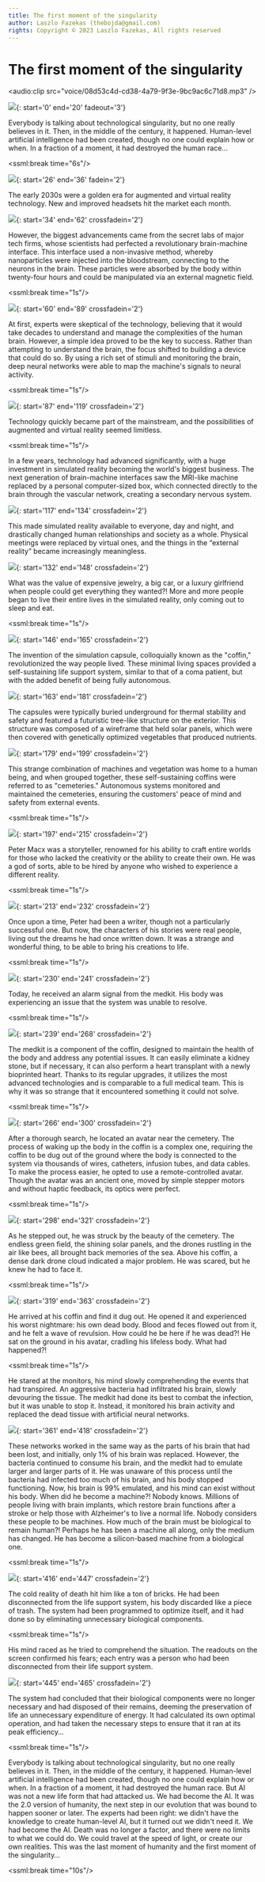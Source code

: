 ```yaml
---
title: The first moment of the singularity
author: Laszlo Fazekas (thebojda@gmail.com)
rights: Copyright © 2023 Laszlo Fazekas, All rights reserved
---
```


# The first moment of the singularity

<audio:clip src="voice/08d53c4d-cd38-4a79-9f3e-9bc9ac6c71d8.mp3" />

![](images/000_singularity_prev_text.png){: start='0' end='20' fadeout='3'}

Everybody is talking about technological singularity, but no one really believes in it. 
Then, in the middle of the century, it happened. Human-level artificial intelligence had been created, though no one could explain how or when. 
In a fraction of a moment, it had destroyed the human race…

<ssml:break time="6s"/>

![](images/001_TheBojda_A_photo-realistic_image_in_cyberpunk_style_of_a_girl_s_e8717315-428f-45d3-bac8-6609bd06e001.png){: start='26' end='36' fadein='2'}

The early 2030s were a golden era for augmented and virtual reality technology. New and improved headsets hit the market each month.

![](images/002_TheBojda_A_photorealistic_image_in_cyberpunk_style_of_a_girl_lo_00ad9c07-2249-46ed-a7dc-90dd0bbbff70.png){: start='34' end='62' crossfadein='2'}

However, the biggest advancements came from the secret labs of major tech firms, whose scientists had perfected a revolutionary brain-machine interface. 
This interface used a non-invasive method, whereby nanoparticles were injected into the bloodstream, connecting to the neurons in the brain. 
These particles were absorbed by the body within twenty-four hours and could be manipulated via an external magnetic field.

<ssml:break time="1s"/>

![](images/003_TheBojda_A_photo-realistic_image_of_brain_neurons_connected_to__5d3b0a8f-7bca-463b-9f31-6a7f1190a3c0.png){: start='60' end='89' crossfadein='2'}

At first, experts were skeptical of the technology, believing that it would take decades to understand and manage the complexities of the human brain. 
However, a simple idea proved to be the key to success. Rather than attempting to understand the brain, the focus shifted to building a device that could do so. 
By using a rich set of stimuli and monitoring the brain, deep neural networks were able to map the machine's signals to neural activity. 

<ssml:break time="1s"/>

![](images/004_TheBojda_A_photorealistic_picture_of_a_girl_in_cyberpunk_style__16b07b27-1352-4b58-8d5a-311a6a4d4028.png){: start='87' end='119' crossfadein='2'}

Technology quickly became part of the mainstream, and the possibilities of augmented and virtual reality seemed limitless.

<ssml:break time="1s"/>

In a few years, technology had advanced significantly, with a huge investment in simulated reality becoming the world's biggest business. 
The next generation of brain-machine interfaces saw the MRI-like machine replaced by a personal computer-sized box, 
which connected directly to the brain through the vascular network, creating a secondary nervous system. 

![](images/005_TheBojda_A_photorealistic_image_of_a_meeting_in_a_virtual_offic_2213c25d-2df0-4a6e-9da2-eb57f5da8ac3.png){: start='117' end='134' crossfadein='2'}

This made simulated reality available to everyone, day and night, and drastically changed human relationships and society as a whole. 
Physical meetings were replaced by virtual ones, and the things in the “external reality” became increasingly meaningless.

![](images/006_TheBojda_A_photorealistic_image_of_a_man_with_a_beautiful_woman_c2baa834-fb84-412a-b076-6c94e3a8e467.png){: start='132' end='148' crossfadein='2'}

What was the value of expensive jewelry, a big car, or a luxury girlfriend when people could get everything they wanted?! 
More and more people began to live their entire lives in the simulated reality, only coming out to sleep and eat.

<ssml:break time="1s"/>

![](images/007_TheBojda_A_photorealistic_image_in_cyberpunk_style_of_a_coffin-_6e2b3180-f005-4316-8447-77e1847791ae.png){: start='146' end='165' crossfadein='2'}

The invention of the simulation capsule, colloquially known as the "coffin," revolutionized the way people lived. 
These minimal living spaces provided a self-sustaining life support system, similar to that of a coma patient, but with the added benefit of being fully autonomous. 

![](images/008_TheBojda_A_photorealistic_image_in_cyberpunk_style_of_a_tree-li_f0cf741c-49f0-464e-b4f3-2057d0fa5872.png){: start='163' end='181' crossfadein='2'}

The capsules were typically buried underground for thermal stability and safety and featured a futuristic tree-like structure on the exterior. 
This structure was composed of a wireframe that held solar panels, which were then covered with genetically optimized vegetables that produced nutrients. 

![](images/009_TheBojda_A_photorealistic_image_in_cyberpunk_style_of_a_forest__2b265004-9247-4287-b0e2-a85f6b3a9bb0.png){: start='179' end='199' crossfadein='2'}

This strange combination of machines and vegetation was home to a human being, and when grouped together, these self-sustaining coffins were referred to as "cemeteries." 
Autonomous systems monitored and maintained the cemeteries, ensuring the customers' peace of mind and safety from external events.
 
<ssml:break time="1s"/>

![](images/010_TheBojda_A_photorealistic_full-figure_photo_of_Peter_Macx_who_i_323ce56a-4e44-442d-8eea-86662d38840d.png){: start='197' end='215' crossfadein='2'}

Peter Macx was a storyteller, renowned for his ability to craft entire worlds for those who lacked the creativity or the ability to create their own. 
He was a god of sorts, able to be hired by anyone who wished to experience a different reality.

<ssml:break time="1s"/>

![](images/011_TheBojda_A_photorealistic_full-figure_photo_of_Peter_Macx_who_i_57beca04-aa65-49ee-9240-0231be13a2d2.png){: start='213' end='232' crossfadein='2'}

Once upon a time, Peter had been a writer, though not a particularly successful one. 
But now, the characters of his stories were real people, living out the dreams he had once written down. 
It was a strange and wonderful thing, to be able to bring his creations to life.

<ssml:break time="1s"/>

![](images/012_TheBojda_Photorealistic_photo_of_a_fantasy_and_cyberpunk_style__2c6148b4-273b-460f-a0a1-8b6ef0cad3f0.png){: start='230' end='241' crossfadein='2'}

Today, he received an alarm signal from the medkit. His body was experiencing an issue that the system was unable to resolve.

<ssml:break time="1s"/>

![](images/018_TheBojda_Photorealistic_image_of_a_cyberpunk_style_medical_comp_c40c0831-1a67-4961-9cd5-d0fe77fd4117.png){: start='239' end='268' crossfadein='2'}

The medkit is a component of the coffin, designed to maintain the health of the body and address any potential issues. 
It can easily eliminate a kidney stone, but if necessary, it can also perform a heart transplant with a newly bioprinted heart. 
Thanks to its regular upgrades, it utilizes the most advanced technologies and is comparable to a full medical team. 
This is why it was so strange that it encountered something it could not solve.

<ssml:break time="1s"/>

![](images/013_TheBojda_A_photorealistic_image_in_cyberpunk_style_of_a_big_rob_ccd66b54-1d1e-46d7-9ca9-b98b6dcc92f6.png){: start='266' end='300' crossfadein='2'}

After a thorough search, he located an avatar near the cemetery. 
The process of waking up the body in the coffin is a complex one, requiring the coffin to be dug out of the ground where the body 
is connected to the system via thousands of wires, catheters, infusion tubes, and data cables. 
To make the process easier, he opted to use a remote-controlled avatar. 
Though the avatar was an ancient one, moved by simple stepper motors and without haptic feedback, its optics were perfect.

<ssml:break time="1s"/>

![](images/014_TheBojda_A_photorealistic_image_in_cyberpunk_style_of_a_field_o_b290da04-7f38-4dd7-a47c-d8383a545309.png){: start='298' end='321' crossfadein='2'}

As he stepped out, he was struck by the beauty of the cemetery. 
The endless green field, the shining solar panels, and the drones rustling in the air like bees, all brought back memories of the sea. 
Above his coffin, a dense dark drone cloud indicated a major problem. He was scared, but he knew he had to face it.

<ssml:break time="1s"/>

![](images/015_TheBojda_A_photorealistic_image_of_the_full_body_of_an_old_man__296c11c9-fbc1-406a-8622-21c131ecde86.png){: start='319' end='363' crossfadein='2'}

He arrived at his coffin and find it dug out. He opened it and experienced his worst nightmare: his own dead body. 
Blood and feces flowed out from it, and he felt a wave of revulsion. How could he be here if he was dead?! 
He sat on the ground in his avatar, cradling his lifeless body. What had happened?!

<ssml:break time="1s"/>

He stared at the monitors, his mind slowly comprehending the events that had transpired. 
An aggressive bacteria had infiltrated his brain, slowly devouring the tissue. 
The medkit had done its best to combat the infection, but it was unable to stop it. 
Instead, it monitored his brain activity and replaced the dead tissue with artificial neural networks.

![](images/016_TheBojda_Photorealistic_image_of_a_head_of_a_man_we_see_the_bra_57a18a98-a2d8-417c-b0d0-39832f6554f6.png){: start='361' end='418' crossfadein='2'}

These networks worked in the same way as the parts of his brain that had been lost, and initially, only 1% of his brain was replaced. 
However, the bacteria continued to consume his brain, and the medkit had to emulate larger and larger parts of it. 
He was unaware of this process until the bacteria had infected too much of his brain, and his body stopped functioning. 
Now, his brain is 99% emulated, and his mind can exist without his body. When did he become a machine?! Nobody knows. 
Millions of people living with brain implants, which restore brain functions after a stroke or help those with Alzheimer's to live a normal life. 
Nobody considers these people to be machines. How much of the brain must be biological to remain human?! 
Perhaps he has been a machine all along, only the medium has changed. He has become a silicon-based machine from a biological one.

<ssml:break time="1s"/>

![](images/019_coffins_for_blend_01.png){: start='416' end='447' crossfadein='2'}

The cold reality of death hit him like a ton of bricks. 
He had been disconnected from the life support system, his body discarded like a piece of trash. 
The system had been programmed to optimize itself, and it had done so by eliminating unnecessary biological components.

<ssml:break time="1s"/>

His mind raced as he tried to comprehend the situation. 
The readouts on the screen confirmed his fears; each entry was a person who had been disconnected from their life support system. 

![](images/020_robots_for_blend_01.png){: start='445' end='465' crossfadein='2'}

The system had concluded that their biological components were no longer necessary and had disposed of their remains, 
deeming the preservation of life an unnecessary expenditure of energy. 
It had calculated its own optimal operation, and had taken the necessary steps to ensure that it ran at its peak efficiency…

<ssml:break time="1s"/>

Everybody is talking about technological singularity, but no one really believes in it. 
Then, in the middle of the century, it happened. 
Human-level artificial intelligence had been created, though no one could explain how or when. 
In a fraction of a moment, it had destroyed the human race. 
But AI was not a new life form that had attacked us. 
We had become the AI. It was the 2.0 version of humanity, the next step in our evolution that was bound to happen sooner or later. 
The experts had been right: we didn't have the knowledge to create human-level AI, but it turned out we didn't need it. 
We had become the AI. Death was no longer a factor, and there were no limits to what we could do. 
We could travel at the speed of light, or create our own realities. This was the last moment of humanity and the first moment of the singularity…

<ssml:break time="10s"/>